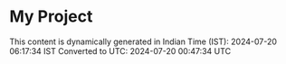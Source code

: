 # My Project

This content is dynamically generated in Indian Time (IST): 2024-07-20 06:17:34 IST
Converted to UTC: 2024-07-20 00:47:34 UTC
